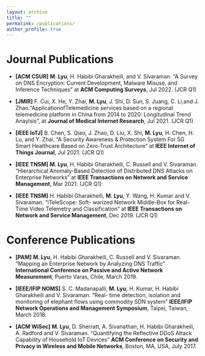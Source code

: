 ```yaml
---
layout: archive
title: ""
permalink: /publications/
author_profile: true
---
```


<!-- Publications
======
  <ul>{% for post in site.publications %}
    {% include archive-single-cv.html %}
  {% endfor %}</ul> -->

Journal Publications
======
* **[ACM CSUR]** **M. Lyu**, H. Habibi Gharakheili, and V. Sivaraman. “A Survey on DNS Encryption: Current
Development, Malware Misuse, and Inference Techniques” at **ACM Computing Surveys**, Jul 2022. (JCR Q1)

* **[JMIR]** F. Cui, X. He, Y. Zhai, **M. Lyu**, J. Shi, D. Sun, S. Juang, C. Li,and J. Zhao.“ApplicationofTelemedicine services based on a regional telemedicine platform in China from 2014 to 2020: Longitudinal Trend Anaylsis”, at **Journal of Medical Internet Research**, Jul 2021. (JCR Q1)

* **[IEEE IoTJ]** B. Chen, S. Qiao, J. Zhao, D. Liu, X. Shi, **M. Lyu**, H. Chen, H. Lu, and Y. Zhai. “A Security Awareness & Protection System For 5G Smart Healthcare Based on Zero-Trust Architecture” at **IEEE Internet of Things Journal**, Jul 2021. (JCR Q1)

* **[IEEE TNSM]** **M. Lyu**, H. Habibi Gharakheili, C. Russell and V. Sivaraman. “Hierarchical Anomaly-Based Detection of Distributed DNS Attacks on Enterprise Networks” at **IEEE Transactions on Network and Service Management**, Mar 2021. (JCR Q1)

* **[IEEE TNSM]** H. Habibi Gharakheili, **M. Lyu**, Y. Wang, H. Kumar and V. Sivaraman. “iTeleScope: Soft- warized Network Middle-Box for Real-Time Video Telemetry and Classification” at **IEEE Transactions on Network and Service Management**, Dec 2019. (JCR Q1)

Conference Publications
======
* **[PAM]** **M. Lyu**, H. Habibi Gharakheili, C. Russell and V. Sivaraman. “Mapping an Enterprise Network by Analyzing DNS Traffic” **International Conference on Passive and Active Network Measurement**, Puerto Varas, Chile, March 2019.

* **[IEEE/IFIP NOMS]** S. C. Madanapalli, **M. Lyu**, H. Kumar, H. Habibi Gharakheili and V. Sivaraman. “Real- time detection, isolation and monitoring of elephant flows using commodity SDN system” **IEEE/IFIP Network Operations and Management Symposium**, Taipei, Taiwan, March 2018.

* **[ACM WiSec]** **M. Lyu**, D. Sherratt, A. Sivanathan, H. Habibi Gharakheili, A. Radford and V. Sivaraman. “Quantifying the Reflective DDoS Attack Capability of Household IoT Devices” **ACM Conference on Security and Privacy in Wireless and Mobile Networks**, Boston, MA, USA, July 2017.